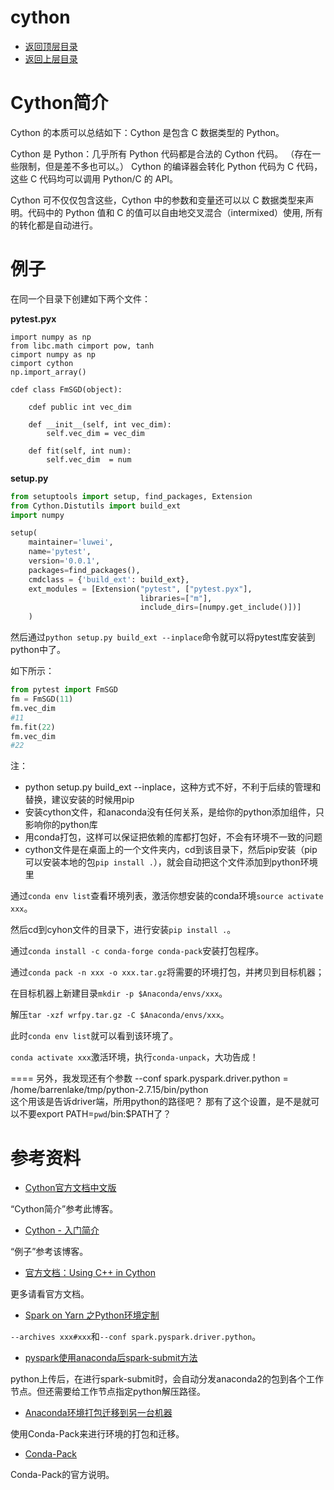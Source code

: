# cython

- [返回顶层目录](../../../SUMMARY.md)
- [返回上层目录](../python.md)



# Cython简介

Cython 的本质可以总结如下：Cython 是包含 C 数据类型的 Python。

Cython 是 Python：几乎所有 Python 代码都是合法的 Cython 代码。 （存在一些限制，但是差不多也可以。） Cython 的编译器会转化 Python 代码为 C 代码，这些 C 代码均可以调用 Python/C 的 API。

Cython 可不仅仅包含这些，Cython 中的参数和变量还可以以 C 数据类型来声明。代码中的 Python 值和 C 的值可以自由地交叉混合（intermixed）使用, 所有的转化都是自动进行。



# 例子

在同一个目录下创建如下两个文件：

**pytest.pyx**

```cython
import numpy as np
from libc.math cimport pow, tanh
cimport numpy as np
cimport cython
np.import_array()

cdef class FmSGD(object):

    cdef public int vec_dim

    def __init__(self, int vec_dim):
        self.vec_dim = vec_dim

    def fit(self, int num):
        self.vec_dim  = num

```

**setup.py**

```python
from setuptools import setup, find_packages, Extension
from Cython.Distutils import build_ext
import numpy

setup(
    maintainer='luwei',
    name='pytest',
    version='0.0.1',
    packages=find_packages(),
    cmdclass = {'build_ext': build_ext},
    ext_modules = [Extension("pytest", ["pytest.pyx"],
    						 libraries=["m"],
    						 include_dirs=[numpy.get_include()])]
    )

```

然后通过```python setup.py build_ext --inplace```命令就可以将pytest库安装到python中了。

如下所示：

```python
from pytest import FmSGD
fm = FmSGD(11)
fm.vec_dim
#11
fm.fit(22)
fm.vec_dim
#22
```

注：

* python setup.py build_ext --inplace，这种方式不好，不利于后续的管理和替换，建议安装的时候用pip
* 安装cython文件，和anaconda没有任何关系，是给你的python添加组件，只影响你的python库
* 用conda打包，这样可以保证把依赖的库都打包好，不会有环境不一致的问题
* cython文件是在桌面上的一个文件夹内，cd到该目录下，然后pip安装（pip可以安装本地的包```pip install .```），就会自动把这个文件添加到python环境里



通过`conda env list`查看环境列表，激活你想安装的conda环境`source activate xxx`。

然后cd到cyhon文件的目录下，进行安装`pip install .`。

通过`conda install -c conda-forge conda-pack`安装打包程序。

通过`conda pack -n xxx -o xxx.tar.gz`将需要的环境打包，并拷贝到目标机器；

在目标机器上新建目录`mkdir -p $Anaconda/envs/xxx`。

解压`tar -xzf wrfpy.tar.gz -C $Anaconda/envs/xxx`。

此时`conda env list`就可以看到该环境了。

`conda activate xxx`激活环境，执行`conda-unpack`，大功告成！



====
另外，我发现还有个参数
--conf spark.pyspark.driver.python = /home/barrenlake/tmp/python-2.7.15/bin/python \
这个用该是告诉driver端，所用python的路径吧？
那有了这个设置，是不是就可以不要export PATH=`pwd`/bin:$PATH了？





# 参考资料

* [Cython官方文档中文版](https://moonlet.gitbooks.io/cython-document-zh_cn/content/ch1-basic_tutorial.html)

“Cython简介”参考此博客。

* [Cython - 入门简介](https://zyxin.xyz/blog/2017-12/CythonIntro/)

“例子”参考该博客。

* [官方文档：Using C++ in Cython](http://docs.cython.org/en/latest/src/userguide/wrapping_CPlusPlus.html)

更多请看官方文档。

* [Spark on Yarn 之Python环境定制](https://www.jianshu.com/p/d77e16008957)

`--archives xxx#xxx`和`--conf spark.pyspark.driver.python`。

* [pyspark使用anaconda后spark-submit方法](https://blog.csdn.net/crookie/article/details/78351095)

python上传后，在进行spark-submit时，会自动分发anaconda2的包到各个工作节点。但还需要给工作节点指定python解压路径。

* [Anaconda环境打包迁移到另一台机器](https://youyou-tech.com/2019/11/03/Anaconda%E7%8E%AF%E5%A2%83%E6%89%93%E5%8C%85%E8%BF%81%E7%A7%BB%E5%88%B0%E5%8F%A6%E4%B8%80%E5%8F%B0%E6%9C%BA%E5%99%A8/)

使用Conda-Pack来进行环境的打包和迁移。

* [Conda-Pack](https://conda.github.io/conda-pack/)

Conda-Pack的官方说明。

